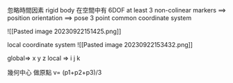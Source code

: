 忽略時間因素
rigid body 在空間中有 6DOF
at least 3 non-colinear markers ==> position orientation ==> pose
3 point common coordinate system

![[Pasted image 20230922151425.png]]

local coordinate system
![[Pasted image 20230922153432.png]]

global=> x y z
local => i j k

幾何中心 做原點 v= (p1+p2+p3)/3

